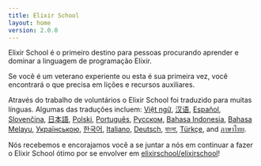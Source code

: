 ```yaml
---
title: Elixir School
layout: home
version: 2.0.0
---
```


Elixir School é o primeiro destino para pessoas procurando aprender e dominar a linguagem de programação Elixir.

Se você é um veterano experiente ou esta é sua primeira vez, você encontrará o que precisa em lições e recursos auxiliares.

Através do trabalho de voluntários o Elixir School foi traduzido para muitas línguas. Algumas das traduções incluem: [Việt ngữ][vi], [汉语][cn], [Español][es], [Slovenčina][sk], [日本語][ja], [Polski][pl], [Português][pt], [Русском][ru], [Bahasa Indonesia][id], [Bahasa Melayu][ms], [Українською][uk], [한국어][ko], [Italiano][it], [Deutsch][de], [বাংলা][bn], [Türkçe][tr], and [ภาษาไทย][th].

Nós recebemos e encorajamos você a se juntar a nós em continuar a fazer o Elixir School ótimo por se envolver em [elixirschool/elixirschool](https://github.com/elixirschool/elixirschool)!

  [cn]: /cn/
  [es]: /es/
  [it]: /it/
  [ja]: /ja/
  [ko]: /ko/
  [pl]: /pl/
  [pt]: /pt/
  [ru]: /ru/
  [sk]: /sk/
  [vi]: /vi/
  [id]: /id/
  [ms]: /ms/
  [uk]: /uk/
  [de]: /de/
  [bn]: /bn/
  [tr]: /tr/
  [th]: /th/

